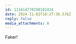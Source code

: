 ```yaml
---
id: 113414770298102424
date: 2024-11-02T18:27:36.576Z
reply: false
media_attachments: 0
---
```


Faker!

